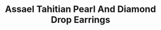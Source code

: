 ---
title: Assael Tahitian Pearl And Diamond Drop Earrings
description: |
  Beautifully balanced, these statement earrings create light play between brilliant white Diamonds and velvety grey Tahitian Pearls.
specs: |
  13.1mm Tahitian Pearls and 13.9 - 16.1 mm Tahitian Pearl Drops with 2.28 carats of Diamonds set in 18K White Gold.
images:
  - assael-tahitian-pearl-and-diamond-drop-earrings.png
category: Classic Assael
order: 12
tags:
  - earrings
---